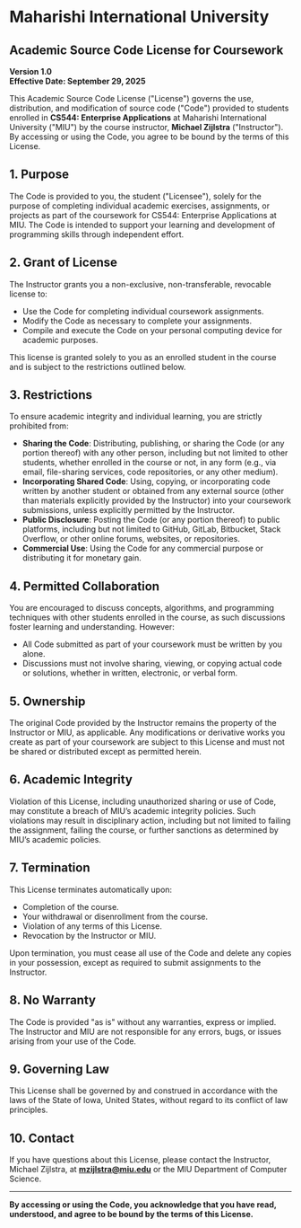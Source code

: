 ​​​​​​​​​​​​​​​​​​​​​‌‌​‌​​​​​​‌
# Maharishi International University  
## Academic Source Code License for Coursework

**Version 1.0**  
**Effective Date: September 29, 2025**

This Academic Source Code License ("License") governs the use, distribution, and modification of source code ("Code") provided to students enrolled in **CS544: Enterprise Applications** at Maharishi International University ("MIU") by the course instructor, **Michael Zijlstra** ("Instructor"). By accessing or using the Code, you agree to be bound by the terms of this License.

## 1. Purpose
The Code is provided to you, the student ("Licensee"), solely for the purpose of completing individual academic exercises, assignments, or projects as part of the coursework for CS544: Enterprise Applications at MIU. The Code is intended to support your learning and development of programming skills through independent effort.

## 2. Grant of License
The Instructor grants you a non-exclusive, non-transferable, revocable license to:
- Use the Code for completing individual coursework assignments.
- Modify the Code as necessary to complete your assignments.
- Compile and execute the Code on your personal computing device for academic purposes.

This license is granted solely to you as an enrolled student in the course and is subject to the restrictions outlined below.

## 3. Restrictions
To ensure academic integrity and individual learning, you are strictly prohibited from:
- **Sharing the Code**: Distributing, publishing, or sharing the Code (or any portion thereof) with any other person, including but not limited to other students, whether enrolled in the course or not, in any form (e.g., via email, file-sharing services, code repositories, or any other medium).
- **Incorporating Shared Code**: Using, copying, or incorporating code written by another student or obtained from any external source (other than materials explicitly provided by the Instructor) into your coursework submissions, unless explicitly permitted by the Instructor.
- **Public Disclosure**: Posting the Code (or any portion thereof) to public platforms, including but not limited to GitHub, GitLab, Bitbucket, Stack Overflow, or other online forums, websites, or repositories.
- **Commercial Use**: Using the Code for any commercial purpose or distributing it for monetary gain.

## 4. Permitted Collaboration
You are encouraged to discuss concepts, algorithms, and programming techniques with other students enrolled in the course, as such discussions foster learning and understanding. However:
- All Code submitted as part of your coursework must be written by you alone.
- Discussions must not involve sharing, viewing, or copying actual code or solutions, whether in written, electronic, or verbal form.

## 5. Ownership
The original Code provided by the Instructor remains the property of the Instructor or MIU, as applicable. Any modifications or derivative works you create as part of your coursework are subject to this License and must not be shared or distributed except as permitted herein.

## 6. Academic Integrity
Violation of this License, including unauthorized sharing or use of Code, may constitute a breach of MIU’s academic integrity policies. Such violations may result in disciplinary action, including but not limited to failing the assignment, failing the course, or further sanctions as determined by MIU’s academic policies.

## 7. Termination
This License terminates automatically upon:
- Completion of the course.
- Your withdrawal or disenrollment from the course.
- Violation of any terms of this License.
- Revocation by the Instructor or MIU.

Upon termination, you must cease all use of the Code and delete any copies in your possession, except as required to submit assignments to the Instructor.

## 8. No Warranty
The Code is provided "as is" without any warranties, express or implied. The Instructor and MIU are not responsible for any errors, bugs, or issues arising from your use of the Code.

## 9. Governing Law
This License shall be governed by and construed in accordance with the laws of the State of Iowa, United States, without regard to its conflict of law principles.

## 10. Contact
If you have questions about this License, please contact the Instructor, Michael Zijlstra, at **mzijlstra@miu.edu** or the MIU Department of Computer Science.

---

**By accessing or using the Code, you acknowledge that you have read, understood, and agree to be bound by the terms of this License.**